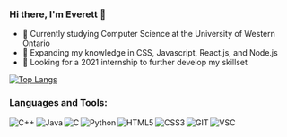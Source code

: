 ### Hi there, I'm Everett 👋

- 🔭 Currently studying Computer Science at the University of Western Ontario
- 🌱 Expanding my knowledge in CSS, Javascript, React.js, and Node.js
- 👯 Looking for a 2021 internship to further develop my skillset


[![Top Langs](https://github-readme-stats.vercel.app/api/top-langs/?username=EverettMelanson&layout=compact&theme=radical)](https://github.com/EverettMelanson/github-readme-stats)



### Languages and Tools:
<img align="left" alt="C++" src="https://img.shields.io/badge/C%2B%2B-00599C?style=for-the-badge&logo=c%2B%2B&logoColor=white" />
<img align="left" alt="Java" src="https://img.shields.io/badge/Java-ED8B00?style=for-the-badge&logo=java&logoColor=white" />
<img align="left" alt="C" src="https://img.shields.io/badge/C-00599C?style=for-the-badge&logo=c&logoColor=white" />
<img align="left" alt="Python" src="https://img.shields.io/badge/Python-14354C?style=for-the-badge&logo=python&logoColor=white" />
<img align="left" alt="HTML5" src="https://img.shields.io/badge/HTML5-E34F26?style=for-the-badge&logo=html5&logoColor=white" />
<img align="left" alt="CSS3" src="https://img.shields.io/badge/CSS3-1572B6?style=for-the-badge&logo=css3&logoColor=white" />
<img align="left" alt="GIT" src="https://img.shields.io/badge/Git-F05032?style=for-the-badge&logo=git&logoColor=white"/>
<img align="left" alt="VSC" src="https://img.shields.io/badge/Visual_Studio_Code-0078D4?style=for-the-badge&logo=visual%20studio%20code&logoColor=white" />
